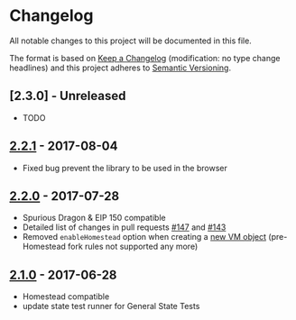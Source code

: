 # Changelog
All notable changes to this project will be documented in this file.

The format is based on [Keep a Changelog](http://keepachangelog.com/en/1.0.0/) 
(modification: no type change headlines) and this project adheres to 
[Semantic Versioning](http://semver.org/spec/v2.0.0.html).

## [2.3.0] - Unreleased
- TODO

## [2.2.1] - 2017-08-04
- Fixed bug prevent the library to be used in the browser

[2.2.1]: https://github.com/ethereumjs/ethereumjs-vm/compare/v2.2.0...v2.2.1

## [2.2.0] - 2017-07-28
- Spurious Dragon & EIP 150 compatible
- Detailed list of changes in pull requests [#147](https://github.com/ethereumjs/ethereumjs-vm/pull/147) and  [#143](https://github.com/ethereumjs/ethereumjs-vm/pull/143)
- Removed ``enableHomestead`` option when creating a [ new VM object](https://github.com/ethereumjs/ethereumjs-vm#new-vmstatetrie-blockchain) (pre-Homestead fork rules not supported any more)

[2.2.0]: https://github.com/ethereumjs/ethereumjs-vm/compare/v2.1.0...v2.2.0

## [2.1.0] - 2017-06-28
- Homestead compatible
- update state test runner for General State Tests

[2.1.0]: https://github.com/ethereumjs/ethereumjs-vm/compare/v2.0.1...v2.1.0
